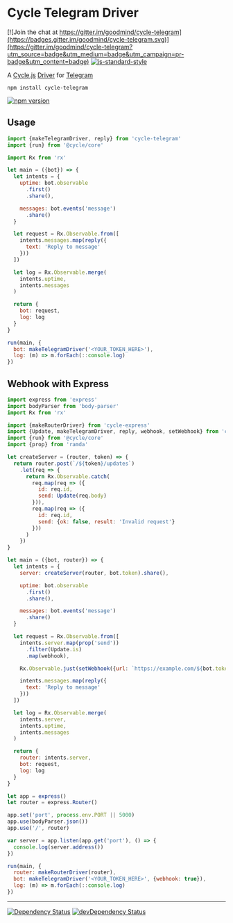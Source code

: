 # Cycle Telegram Driver

[![Join the chat at https://gitter.im/goodmind/cycle-telegram](https://badges.gitter.im/goodmind/cycle-telegram.svg)](https://gitter.im/goodmind/cycle-telegram?utm_source=badge&utm_medium=badge&utm_campaign=pr-badge&utm_content=badge) [![js-standard-style](https://img.shields.io/badge/code%20style-standard-brightgreen.svg)](http://standardjs.com/)

A  [Cycle.js](http://cycle.js.org) [Driver](http://cycle.js.org/drivers.html) for [Telegram](https://telegram.org/)

```
npm install cycle-telegram
```

[![npm version](https://badge.fury.io/js/cycle-telegram.svg)](https://badge.fury.io/js/cycle-telegram)

## Usage

```js
import {makeTelegramDriver, reply} from 'cycle-telegram'
import {run} from '@cycle/core'

import Rx from 'rx'

let main = ({bot}) => {
  let intents = {
    uptime: bot.observable
      .first()
      .share(),

    messages: bot.events('message')
      .share()
  }

  let request = Rx.Observable.from([
    intents.messages.map(reply({
      text: 'Reply to message'
    }))
  ])

  let log = Rx.Observable.merge(
    intents.uptime,
    intents.messages
  )

  return {
    bot: request,
    log: log
  }
}

run(main, {
  bot: makeTelegramDriver('<YOUR_TOKEN_HERE>'),
  log: (m) => m.forEach(::console.log)
})
```

## Webhook with Express
```js
import express from 'express'
import bodyParser from 'body-parser'
import Rx from 'rx'

import {makeRouterDriver} from 'cycle-express'
import {Update, makeTelegramDriver, reply, webhook, setWebhook} from 'cycle-telegram'
import {run} from '@cycle/core'
import {prop} from 'ramda'

let createServer = (router, token) => {
  return router.post(`/${token}/updates`)
    .let(req => {
      return Rx.Observable.catch(
        req.map(req => ({
          id: req.id,
          send: Update(req.body)
        })),
        req.map(req => ({
          id: req.id,
          send: {ok: false, result: 'Invalid request'}
        }))
      )
    })
}

let main = ({bot, router}) => {
  let intents = {
    server: createServer(router, bot.token).share(),

    uptime: bot.observable
      .first()
      .share(),

    messages: bot.events('message')
      .share()
  }

  let request = Rx.Observable.from([
    intents.server.map(prop('send'))
      .filter(Update.is)
      .map(webhook),

    Rx.Observable.just(setWebhook({url: `https://example.com/${bot.token}/updates`})),

    intents.messages.map(reply({
      text: 'Reply to message'
    }))
  ])

  let log = Rx.Observable.merge(
    intents.server,
    intents.uptime,
    intents.messages
  )

  return {
    router: intents.server,
    bot: request,
    log: log
  }
}

let app = express()
let router = express.Router()

app.set('port', process.env.PORT || 5000)
app.use(bodyParser.json())
app.use('/', router)

var server = app.listen(app.get('port'), () => {
  console.log(server.address())
})

run(main, {
  router: makeRouterDriver(router),
  bot: makeTelegramDriver('<YOUR_TOKEN_HERE>', {webhook: true}),
  log: (m) => m.forEach(::console.log)
})
```


- - -

[![Dependency Status](https://david-dm.org/goodmind/cycle-telegram.svg)](https://david-dm.org/goodmind/cycle-telegram)
[![devDependency Status](https://david-dm.org/goodmind/cycle-telegram/dev-status.svg)](https://david-dm.org/goodmind/cycle-telegram#info=devDependencies)
